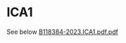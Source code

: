 # ICA1
See below
[B118384-2023.ICA1.pdf.pdf](https://github.com/GrignardReagent/ICA1/files/13070748/B118384-2023.ICA1.pdf.pdf)
